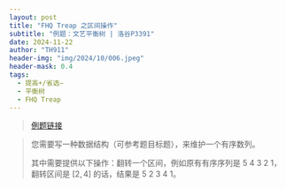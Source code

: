 ```yaml
---
layout: post
title: "FHQ Treap 之区间操作"
subtitle: "例题：文艺平衡树 | 洛谷P3391"
date: 2024-11-22
author: "TH911"
header-img: "img/2024/10/006.jpeg"
header-mask: 0.4
tags:
  - 提高+/省选−
  - 平衡树
  - FHQ Treap
---
```


> [例题链接](https://www.luogu.com.cn/problem/P3391)

> 您需要写一种数据结构（可参考题目标题），来维护一个有序数列。
>
> 其中需要提供以下操作：翻转一个区间，例如原有有序序列是 $5\ 4\ 3\ 2\ 1$，翻转区间是 $[2,4]$ 的话，结果是 $5\ 2\ 3\ 4\ 1$。


